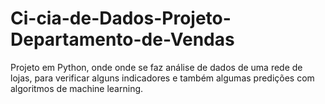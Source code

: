 # Ci-cia-de-Dados-Projeto-Departamento-de-Vendas
Projeto em Python, onde onde se faz análise de dados de uma rede de lojas, para verificar alguns indicadores e também algumas predições com algoritmos de machine learning.
